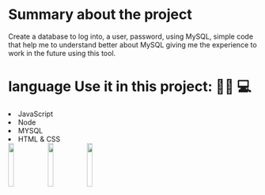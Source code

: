 # Summary about the project
Create a database to log into, a user, password, using MySQL, simple code that help me to understand better about MySQL giving me the experience to work in the future using this tool.

 # language Use it in this project: 👨‍💻 💻
 
<li> JavaScript</li>
<li> Node </li>
<li> MYSQL </li>
<li>HTML & CSS </li>



<div>
  <img style="width: 15%;height:15%;" src="https://upload.wikimedia.org/wikipedia/commons/6/6a/JavaScript-logo.png"> 
  <img  style="width: 15%;height:15%;" src="https://pbs.twimg.com/profile_images/1255113654049128448/J5Yt92WW_400x400.png">
   <img style="width: 15%;height:15%;" src="https://w7.pngwing.com/pngs/452/24/png-transparent-js-logo-node-logos-and-brands-icon.png"> 
</div>
